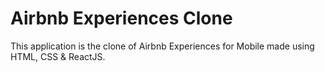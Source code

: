 # Airbnb Experiences Clone

This application is the clone of Airbnb Experiences for Mobile made using HTML, CSS & ReactJS.
